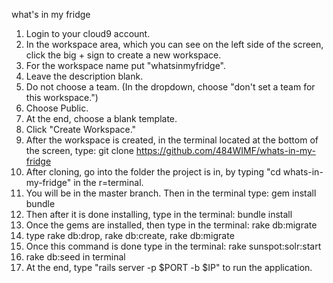 what's in my fridge

1. Login to your cloud9 account.
2. In the workspace area, which you can see on the left side of the screen, click the big + sign to create a new workspace.
3. For the workspace name put "whatsinmyfridge".
4. Leave the description blank.
5. Do not choose a team. (In the dropdown, choose "don't set a team for this workspace.")
6. Choose Public.
7. At the end, choose a blank template.
8. Click "Create Workspace."
9. After the workspace is created, in the terminal located at the bottom of the screen, type: git clone https://github.com/484WIMF/whats-in-my-fridge
10. After cloning, go into the folder the project is in, by typing "cd whats-in-my-fridge" in the r=terminal.
11. You will be in the master branch. Then in the terminal type: gem install bundle
12. Then after it is done installing, type in the terminal: bundle install
13. Once the gems are installed, then type in the terminal: rake db:migrate
14. type rake db:drop, rake db:create, rake db:migrate
15. Once this command is done type in the terminal: rake sunspot:solr:start
16. rake db:seed in terminal
15. At the end, type "rails server -p $PORT -b $IP" to run the application. 